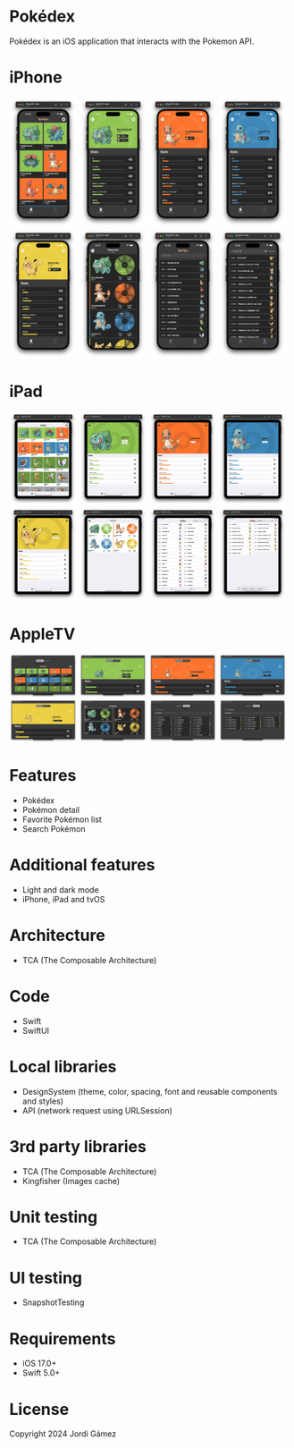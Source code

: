 # Pokédex
Pokédex is an iOS application that interacts with the Pokemon API.

# iPhone
<p align="left">
  <img width="24%" alt="pokedex" title="pokedex" src="./Screenshots/iPhone-1.png"/>
  <img width="24%" alt="bulbasaur" title="bulbasaur" src="./Screenshots/iPhone-2.png"/>
  <img width="24%" alt="charmander" title="charmander" src="./Screenshots/iPhone-3.png"/>
  <img width="24%" alt="squirtle" title="squirtle" src="./Screenshots/iPhone-4.png"/>
  <img width="24%" alt="pikachu" title="pikachu" src="./Screenshots/iPhone-5.png"/>
  <img width="24%" alt="favorites" title="favorites" src="./Screenshots/iPhone-6.png"/>
  <img width="24%" alt="search" title="search" src="./Screenshots/iPhone-7.png"/>
  <img width="24%" alt="search_pikachu" title="search_pikachu" src="./Screenshots/iPhone-8.png"/>
</p>

# iPad
<p align="left">
  <img width="24%" alt="pokedex" title="pokedex" src="./Screenshots/iPad-1.png"/>
  <img width="24%" alt="bulbasaur" title="bulbasaur" src="./Screenshots/iPad-2.png"/>
  <img width="24%" alt="charmander" title="charmander" src="./Screenshots/iPad-3.png"/>
  <img width="24%" alt="squirtle" title="squirtle" src="./Screenshots/iPad-4.png"/>
  <img width="24%" alt="pikachu" title="pikachu" src="./Screenshots/iPad-5.png"/>
  <img width="24%" alt="favorites" title="favorites" src="./Screenshots/iPad-6.png"/>
  <img width="24%" alt="search" title="search" src="./Screenshots/iPad-7.png"/>
  <img width="24%" alt="search_pikachu" title="search_pikachu" src="./Screenshots/iPad-8.png"/>
</p>

# AppleTV
<p align="left">
  <img width="24%" alt="pokedex" title="pokedex" src="./Screenshots/AppleTV-1.png"/>
  <img width="24%" alt="bulbasaur" title="bulbasaur" src="./Screenshots/AppleTV-2.png"/>
  <img width="24%" alt="charmander" title="charmander" src="./Screenshots/AppleTV-3.png"/>
  <img width="24%" alt="squirtle" title="squirtle" src="./Screenshots/AppleTV-4.png"/>
  <img width="24%" alt="pikachu" title="pikachu" src="./Screenshots/AppleTV-5.png"/>
  <img width="24%" alt="favorites" title="favorites" src="./Screenshots/AppleTV-6.png"/>
  <img width="24%" alt="search" title="search" src="./Screenshots/AppleTV-7.png"/>
  <img width="24%" alt="search_pikachu" title="search_pikachu" src="./Screenshots/AppleTV-8.png"/>
</p>

# Features
- Pokédex
- Pokémon detail
- Favorite Pokémon list
- Search Pokémon

# Additional features
- Light and dark mode
- iPhone, iPad and tvOS

# Architecture
- TCA (The Composable Architecture)

# Code
- Swift
- SwiftUI

# Local libraries
- DesignSystem (theme, color, spacing, font and reusable components and styles)
- API (network request using URLSession)

# 3rd party libraries
- TCA (The Composable Architecture)
- Kingfisher (Images cache)

# Unit testing
- TCA (The Composable Architecture)

# UI testing
- SnapshotTesting

# Requirements
- iOS 17.0+
- Swift 5.0+

# License
Copyright 2024 Jordi Gámez
